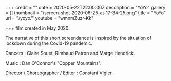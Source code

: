 +++
credit = ""
date = 2020-05-22T22:00:00Z
description = "YoYo"
gallery = []
thumbnail = "/screen-shot-2020-06-25-at-17-34-25.png"
title = "YoYo"
url = "/yoyo/"
youtube = "wmnmZuzr-Kk"

+++
film created in May 2020.

The narrative of this short screendance is inspired by the situation of lockdown during the Covid-19 pandemic.

Dancers : Claire Souet, Rimbaud Patron and Marge Hendrick.

Music : Dan O'Connor's "Copper Mountains".

Director / Choreographer / Editor : Constant Vigier.